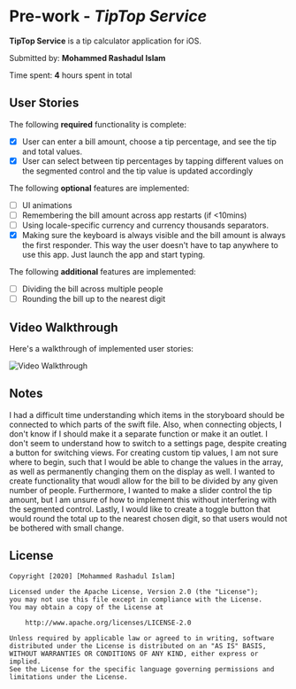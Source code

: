 # Pre-work - *TipTop Service*

**TipTop Service** is a tip calculator application for iOS.

Submitted by: **Mohammed Rashadul Islam**

Time spent: **4** hours spent in total

## User Stories

The following **required** functionality is complete:

* [x] User can enter a bill amount, choose a tip percentage, and see the tip and total values.
* [x] User can select between tip percentages by tapping different values on the segmented control and the tip value is updated accordingly

The following **optional** features are implemented:

* [ ] UI animations
* [ ] Remembering the bill amount across app restarts (if <10mins)
* [ ] Using locale-specific currency and currency thousands separators.
* [x] Making sure the keyboard is always visible and the bill amount is always the first responder. This way the user doesn't have to tap anywhere to use this app. Just launch the app and start typing.

The following **additional** features are implemented:

- [ ] Dividing the bill across multiple people
- [ ] Rounding the bill up to the nearest digit

## Video Walkthrough

Here's a walkthrough of implemented user stories:

<img src='https://i.imgur.com/JX0aqgj.gif' title='Video Walkthrough' width='' alt='Video Walkthrough' />


## Notes

I had a difficult time understanding which items in the storyboard should be connected to which parts of the swift file. Also, when connecting objects, I don't know if I should make it a separate function or make it an outlet. I don't seem to understand how to switch to a settings page, despite creating a button for switching views. For creating custom tip values, I am not sure where to begin, such that I would be able to change the values in the array, as well as permanently changing them on the display as well. I wanted to create functionality that woudl allow for the bill to be divided by any given number of people. Furthermore, I wanted to make a slider control the tip amount, but I am unsure of how to implement this without interfering with the segmented control. Lastly, I would like to create a toggle button that would round the total up to the nearest chosen digit, so that users would not be bothered with small change.

## License

    Copyright [2020] [Mohammed Rashadul Islam]

    Licensed under the Apache License, Version 2.0 (the "License");
    you may not use this file except in compliance with the License.
    You may obtain a copy of the License at

        http://www.apache.org/licenses/LICENSE-2.0

    Unless required by applicable law or agreed to in writing, software
    distributed under the License is distributed on an "AS IS" BASIS,
    WITHOUT WARRANTIES OR CONDITIONS OF ANY KIND, either express or implied.
    See the License for the specific language governing permissions and
    limitations under the License.
